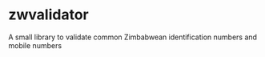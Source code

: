 # zwvalidator
A small library to validate common Zimbabwean identification numbers and mobile numbers
